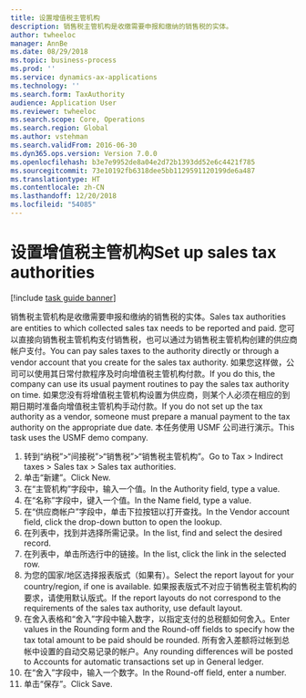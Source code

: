 ```yaml
---
title: 设置增值税主管机构
description: 销售税主管机构是收缴需要申报和缴纳的销售税的实体。
author: twheeloc
manager: AnnBe
ms.date: 08/29/2018
ms.topic: business-process
ms.prod: ''
ms.service: dynamics-ax-applications
ms.technology: ''
ms.search.form: TaxAuthority
audience: Application User
ms.reviewer: twheeloc
ms.search.scope: Core, Operations
ms.search.region: Global
ms.author: vstehman
ms.search.validFrom: 2016-06-30
ms.dyn365.ops.version: Version 7.0.0
ms.openlocfilehash: b3e7e9952de8a04e2d72b1393dd52e6c4421f785
ms.sourcegitcommit: 73e10192fb6318dee5bb1129591120199de6a487
ms.translationtype: HT
ms.contentlocale: zh-CN
ms.lasthandoff: 12/20/2018
ms.locfileid: "54085"
---
```

# <a name="set-up-sales-tax-authorities"></a><span data-ttu-id="83de9-103">设置增值税主管机构</span><span class="sxs-lookup"><span data-stu-id="83de9-103">Set up sales tax authorities</span></span>

[!include [task guide banner](../../includes/task-guide-banner.md)]

<span data-ttu-id="83de9-104">销售税主管机构是收缴需要申报和缴纳的销售税的实体。</span><span class="sxs-lookup"><span data-stu-id="83de9-104">Sales tax authorities are entities to which collected sales tax needs to be reported and paid.</span></span> <span data-ttu-id="83de9-105">您可以直接向销售税主管机构支付销售税，也可以通过为销售税主管机构创建的供应商帐户支付。</span><span class="sxs-lookup"><span data-stu-id="83de9-105">You can pay sales taxes to the authority directly or through a vendor account that you create for the sales tax authority.</span></span> <span data-ttu-id="83de9-106">如果您这样做，公司可以使用其日常付款程序及时向增值税主管机构付款。</span><span class="sxs-lookup"><span data-stu-id="83de9-106">If you do this, the company can use its usual payment routines to pay the sales tax authority on time.</span></span> <span data-ttu-id="83de9-107">如果您没有将增值税主管机构设置为供应商，则某个人必须在相应的到期日期时准备向增值税主管机构手动付款。</span><span class="sxs-lookup"><span data-stu-id="83de9-107">If you do not set up the tax authority as a vendor, someone must prepare a manual payment to the tax authority on the appropriate due date.</span></span> <span data-ttu-id="83de9-108">本任务使用 USMF 公司进行演示。</span><span class="sxs-lookup"><span data-stu-id="83de9-108">This task uses the USMF demo company.</span></span>

1. <span data-ttu-id="83de9-109">转到“纳税”>“间接税”>“销售税”>“销售税主管机构”。</span><span class="sxs-lookup"><span data-stu-id="83de9-109">Go to Tax > Indirect taxes > Sales tax > Sales tax authorities.</span></span>
2. <span data-ttu-id="83de9-110">单击“新建”。</span><span class="sxs-lookup"><span data-stu-id="83de9-110">Click New.</span></span>
3. <span data-ttu-id="83de9-111">在“主管机构”字段中，输入一个值。</span><span class="sxs-lookup"><span data-stu-id="83de9-111">In the Authority field, type a value.</span></span>
4. <span data-ttu-id="83de9-112">在“名称”字段中，键入一个值。</span><span class="sxs-lookup"><span data-stu-id="83de9-112">In the Name field, type a value.</span></span>
5. <span data-ttu-id="83de9-113">在“供应商帐户”字段中，单击下拉按钮以打开查找。</span><span class="sxs-lookup"><span data-stu-id="83de9-113">In the Vendor account field, click the drop-down button to open the lookup.</span></span>
6. <span data-ttu-id="83de9-114">在列表中，找到并选择所需记录。</span><span class="sxs-lookup"><span data-stu-id="83de9-114">In the list, find and select the desired record.</span></span>
7. <span data-ttu-id="83de9-115">在列表中，单击所选行中的链接。</span><span class="sxs-lookup"><span data-stu-id="83de9-115">In the list, click the link in the selected row.</span></span>
8. <span data-ttu-id="83de9-116">为您的国家/地区选择报表版式（如果有）。</span><span class="sxs-lookup"><span data-stu-id="83de9-116">Select the report layout for your country/region, if one is available.</span></span> <span data-ttu-id="83de9-117">如果报表版式不对应于销售税主管机构的要求，请使用默认版式。</span><span class="sxs-lookup"><span data-stu-id="83de9-117">If the report layouts do not correspond to the requirements of the sales tax authority, use default layout.</span></span>
9. <span data-ttu-id="83de9-118">在舍入表格和“舍入”字段中输入数字，以指定支付的总税额如何舍入。</span><span class="sxs-lookup"><span data-stu-id="83de9-118">Enter values in the Rounding form and the Round-off fields to specify how the tax total amount to be paid should be rounded.</span></span> <span data-ttu-id="83de9-119">所有舍入差额将过帐到总帐中设置的自动交易记录的帐户。</span><span class="sxs-lookup"><span data-stu-id="83de9-119">Any rounding differences will be posted to Accounts for automatic transactions set up in General ledger.</span></span>
10. <span data-ttu-id="83de9-120">在“舍入”字段中，输入一个数字。</span><span class="sxs-lookup"><span data-stu-id="83de9-120">In the Round-off field, enter a number.</span></span>
11. <span data-ttu-id="83de9-121">单击“保存”。</span><span class="sxs-lookup"><span data-stu-id="83de9-121">Click Save.</span></span>

